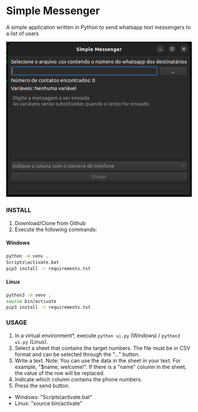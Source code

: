 # Simple Messenger

A simple application written in Python to send whatsapp text messengers to a list of users


![screenshot](misc/sample.png)

### INSTALL

1. Download/Clone from Github
2. Execute the following commands:

#### Windows
```bash
python -m venv .
Scripts\activate.bat
pip3 install -r requirements.txt
```
#### Linux
```bash
python3 -m venv .
source bin/activate
pip3 install -r requirements.txt
```

### USAGE

1. In a virtual environment*, execute `python ui.py` (Windows) / `python3 ui.py` (Linux).
2. Select a sheet that contains the target numbers. The file must be in CSV format and can be selected through the "..." button.
3. Write a text. Note: You can use the data in the sheet in your text. For example, "$name, welcome!". If there is a "name" column in the sheet, the value of the row will be replaced.
4. Indicate which column contains the phone numbers.
5. Press the send button.

* Windows: "Scripts\activate.bat"
* Linux: "source bin/activate"
